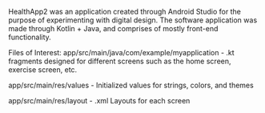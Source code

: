 HealthApp2 was an application created through Android Studio for the purpose of experimenting with digital design. 
The software application was made through Kotlin + Java, and comprises of mostly front-end functionality. 

Files of Interest:
app/src/main/java/com/example/myapplication - .kt fragments designed for different screens such as the home screen, exercise screen, etc.

app/src/main/res/values - Initialized values for strings, colors, and themes

app/src/main/res/layout - .xml Layouts for each screen
